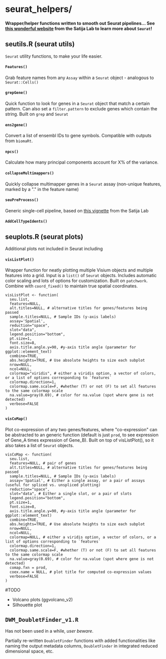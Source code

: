 # seurat_helpers/
#### Wrapper/helper functions written to smooth out Seurat pipelines... See [this wonderful website](https://satijalab.org/seurat/index.html) from the Satija Lab to learn more about `Seurat`!

## **seutils.R** (seurat utils)
`Seurat` utility functions, to make your life easier.

#### `Features()`
Grab feature names from any `Assay` within a `Seurat` object - analogous to `Seurat::Cells()`

#### `grepGene()`
Quick function to look for genes in a `Seurat` object that match a certain pattern. Can also set a `filter.pattern` to exclude genes which contain the string. Built on `grep` and `Seurat`

#### `ens2gene()`
Convert a list of ensembl IDs to gene symbols. Compatible with outputs from `biomaRt`.

#### `npcs()`
Calculate how many principal components account for X% of the variance.

#### `collapseMultimappers()`
Quickly collapse multimapper genes in a `Seurat` assay (non-unique features, marked by a "." in the feature name)

#### `seuPreProcess()`
Generic single-cell pipeline, based on [this vignette](https://satijalab.org/seurat/articles/pbmc3k_tutorial.html) from the Satija Lab

#### `AddCellTypeIdents()`


## **seuplots.R** (seurat plots)
Additional plots not included in Seurat including

#### `visListPlot()`
Wrapper function for neatly plotting multiple Visium objects and multiple features into a grid. Input is a `list()` of `Seurat` objects. Includes automatic color scaling and lots of options for customization. Built on `patchwork`. Combine with `coord_fixed()` to maintain true spatial coordinates.
```
visListPlot <- function(
  seu.list,
  features=NULL,
  alt.titles=NULL, # alternative titles for genes/features being passed
  sample.titles=NULL, # Sample IDs (y-axis labels)
  assay='Spatial',
  reduction="space",
  slot="data",
  legend.position="bottom",
  pt.size=1,
  font.size=8,
  axis.title.angle.y=90, #y-axis title angle (parameter for ggplot::element_text)
  combine=TRUE,
  abs.heights=TRUE, # Use absolute heights to size each subplot
  nrow=NULL,
  ncol=NULL,
  colormap="viridis", # either a viridis option, a vector of colors, or a list of options corresponding to `features`
  colormap.direction=1,
  colormap.same.scale=F, #whether (T) or not (F) to set all features to the same colormap scale
  na.value=gray(0.69), # color for na.value (spot where gene is not detected)
  verbose=FALSE
)
```

#### `visCoMap()`
Plot co-expression of any two genes/features, where "co-expression" can be abstracted to an generic function (default is just `prod`, to see expression of Gene_A times expression of Gene_B). Built on top of visListPlot(), so it also takes a list of `Seurat` objects.
```
visCoMap <- function(
  seu.list,
  features=NULL, # pair of genes
  alt.titles=NULL, # alternative titles for genes/features being passed
  sample.titles=NULL, # Sample IDs (y-axis labels)
  assay='Spatial', # Either a single assay, or a pair of assays (useful for spliced vs. unspliced plotting)
  reduction="space",
  slot="data", # Either a single slot, or a pair of slots
  legend.position="bottom",
  pt.size=1,
  font.size=8,
  axis.title.angle.y=90, #y-axis title angle (parameter for ggplot::element_text)
  combine=TRUE,
  abs.heights=TRUE, # Use absolute heights to size each subplot
  nrow=NULL,
  ncol=NULL,
  colormap=NULL, # either a viridis option, a vector of colors, or a list of options corresponding to `features`
  colormap.direction=1,
  colormap.same.scale=F, #whether (T) or not (F) to set all features to the same colormap scale
  na.value=gray(0.69), # color for na.value (spot where gene is not detected)
  comap.fxn = prod,
  coex.name = NULL, # plot title for computed co-expression values
  verbose=FALSE
)
```
#TODO
- Volcano plots (ggvolcano_v2)
- Silhouette plot

## `DWM_DoubletFinder_v1.R`
Has not been used in a while, *user beware*.

Partially re-written `DoubletFinder` functions with added functionalities like naming the output metadata columns, `DoubletFinder` in integrated reduced dimensional space, etc.

